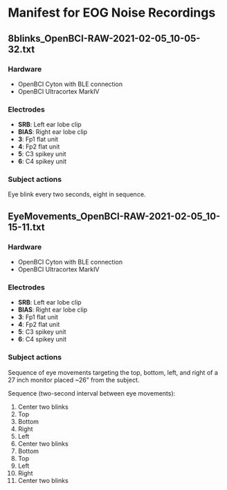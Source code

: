 # Manifest for EOG Noise Recordings

## 8blinks_OpenBCI-RAW-2021-02-05_10-05-32.txt

### Hardware

- OpenBCI Cyton with BLE connection
- OpenBCI Ultracortex MarkIV

### Electrodes

- **SRB**: Left ear lobe clip
- **BIAS**: Right ear lobe clip
- **3**: Fp1 flat unit
- **4**: Fp2 flat unit
- **5**: C3 spikey unit
- **6**: C4 spikey unit

### Subject actions

Eye blink every two seconds, eight in sequence.

## EyeMovements_OpenBCI-RAW-2021-02-05_10-15-11.txt

### Hardware

- OpenBCI Cyton with BLE connection
- OpenBCI Ultracortex MarkIV

### Electrodes

- **SRB**: Left ear lobe clip
- **BIAS**: Right ear lobe clip
- **3**: Fp1 flat unit
- **4**: Fp2 flat unit
- **5**: C3 spikey unit
- **6**: C4 spikey unit

### Subject actions

Sequence of eye movements targeting the top, bottom, left, and right of a 27 inch monitor placed ~26" from the subject.

Sequence (two-second interval between eye movements): 

1. Center two blinks
2. Top
3. Bottom
4. Right
5. Left
6. Center two blinks
7. Bottom
8. Top
9. Left
10. Right
11. Center two blinks
